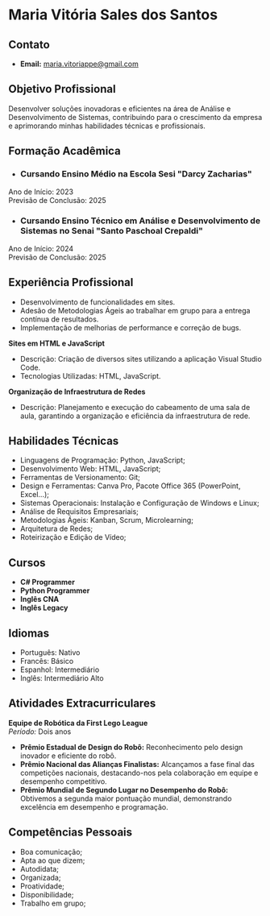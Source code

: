 # Maria Vitória Sales dos Santos

## Contato
- **Email:** maria.vitoriappe@gmail.com

## Objetivo Profissional
Desenvolver soluções inovadoras e eficientes na área de Análise e Desenvolvimento de Sistemas, contribuindo para o crescimento da empresa e aprimorando minhas habilidades técnicas e profissionais.

## Formação Acadêmica
- ### **Cursando Ensino Médio na Escola Sesi "Darcy Zacharias"**
Ano de Início: 2023  
Previsão de Conclusão: 2025
- ### **Cursando Ensino Técnico em Análise e Desenvolvimento de Sistemas no Senai "Santo Paschoal Crepaldi"**
Ano de Início: 2024  
Previsão de Conclusão: 2025

## Experiência Profissional
- Desenvolvimento de funcionalidades em sites.
- Adesão de Metodologias Ágeis ao trabalhar em grupo para a entrega contínua de resultados.
- Implementação de melhorias de performance e correção de bugs.

**Sites em HTML e JavaScript**
- Descrição: Criação de diversos sites utilizando a aplicação Visual Studio Code.
- Tecnologias Utilizadas: HTML, JavaScript.

**Organização de Infraestrutura de Redes**
- Descrição: Planejamento e execução do cabeamento de uma sala de aula, garantindo a organização e eficiência da infraestrutura de rede.

## Habilidades Técnicas
- Linguagens de Programação: Python, JavaScript;
- Desenvolvimento Web: HTML, JavaScript;
- Ferramentas de Versionamento: Git;
- Design e Ferramentas: Canva Pro, Pacote Office 365 (PowerPoint, Excel...);
- Sistemas Operacionais: Instalação e Configuração de Windows e Linux;
- Análise de Requisitos Empresariais;
- Metodologias Ágeis: Kanban, Scrum, Microlearning;
- Arquitetura de Redes;
- Roteirização e Edição de Vídeo;

## Cursos
- **C# Programmer**
- **Python Programmer**
- **Inglês CNA**
- **Inglês Legacy**

## Idiomas
- Português: Nativo
- Francês: Básico
- Espanhol: Intermediário
- Inglês: Intermediário Alto

## Atividades Extracurriculares
**Equipe de Robótica da First Lego League**  
*Período:* Dois anos  
- **Prêmio Estadual de Design do Robô:** Reconhecimento pelo design inovador e eficiente do robô.
- **Prêmio Nacional das Alianças Finalistas:** Alcançamos a fase final das competições nacionais, destacando-nos pela colaboração em equipe e desempenho competitivo.
- **Prêmio Mundial de Segundo Lugar no Desempenho do Robô:** Obtivemos a segunda maior pontuação mundial, demonstrando excelência em desempenho e programação.

## Competências Pessoais
- Boa comunicação;
- Apta ao que dizem;
- Autodidata;
- Organizada;
- Proatividade;
- Disponibilidade;
- Trabalho em grupo;

